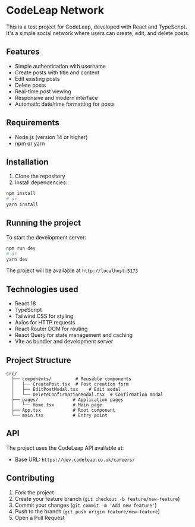 # CodeLeap Network

This is a test project for CodeLeap, developed with React and TypeScript. It's a simple social network where users can create, edit, and delete posts.

## Features

- Simple authentication with username
- Create posts with title and content
- Edit existing posts
- Delete posts
- Real-time post viewing
- Responsive and modern interface
- Automatic date/time formatting for posts

## Requirements

- Node.js (version 14 or higher)
- npm or yarn

## Installation

1. Clone the repository
2. Install dependencies:
```bash
npm install
# or
yarn install
```

## Running the project

To start the development server:

```bash
npm run dev
# or
yarn dev
```

The project will be available at `http://localhost:5173`

## Technologies used

- React 18
- TypeScript
- Tailwind CSS for styling
- Axios for HTTP requests
- React Router DOM for routing
- React Query for state management and caching
- Vite as bundler and development server

## Project Structure

```
src/
  ├── components/         # Reusable components
  │   ├── CreatePost.tsx  # Post creation form
  │   ├── EditPostModal.tsx    # Edit modal
  │   └── DeleteConfirmationModal.tsx  # Confirmation modal
  ├── pages/             # Application pages
  │   └── Home.tsx       # Main page
  ├── App.tsx            # Root component
  └── main.tsx           # Entry point
```

## API

The project uses the CodeLeap API available at:
- Base URL: `https://dev.codeleap.co.uk/careers/`

## Contributing

1. Fork the project
2. Create your feature branch (`git checkout -b feature/new-feature`)
3. Commit your changes (`git commit -m 'Add new feature'`)
4. Push to the branch (`git push origin feature/new-feature`)
5. Open a Pull Request 
